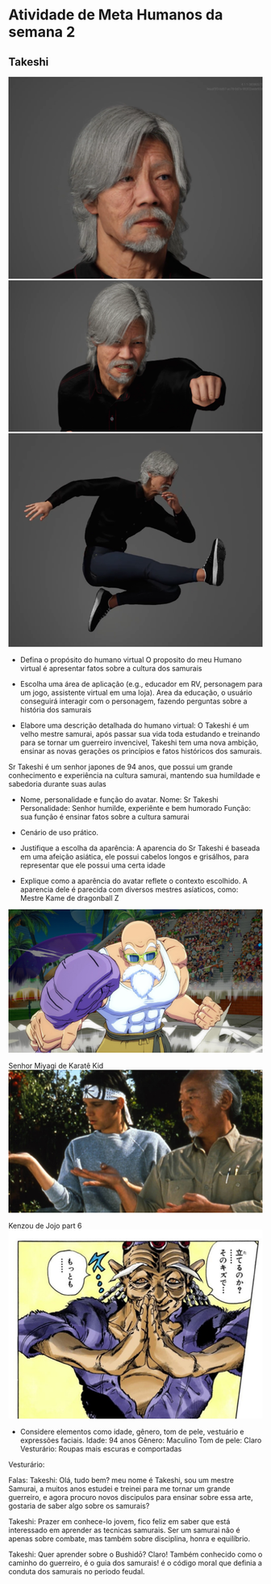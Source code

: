 # Atividade de Meta Humanos da semana 2

## Takeshi

<img src="./Images/Takeshi.png">
<img src="./Images/TakeshiLuta.png">
<img src="./Images/TakeshiLuta2.png">

- Defina o propósito do humano virtual
O proposito do meu Humano virtual é apresentar fatos sobre a cultura dos samurais

- Escolha uma área de aplicação (e.g., educador em RV, personagem para um jogo, assistente virtual em uma loja).
Area da educação, o usuário conseguirá interagir com o personagem, fazendo perguntas sobre a história dos samurais

- Elabore uma descrição detalhada do humano virtual:
O Takeshi é um velho mestre samurai, após passar sua vida toda estudando e treinando para se tornar um guerreiro invencivel, Takeshi tem uma nova ambição, ensinar as novas gerações os princípios e fatos históricos dos samurais.

Sr Takeshi é um senhor japones de 94 anos, que possui um grande conhecimento e experiência na cultura samurai, mantendo sua humildade e sabedoria durante suas aulas

- Nome, personalidade e função do avatar.
Nome: Sr Takeshi
Personalidade: Senhor humilde, experiênte e bem humorado
Função: sua função é ensinar fatos sobre a cultura samurai

- Cenário de uso prático.

- Justifique a escolha da aparência:
A aparencia do Sr Takeshi é baseada em uma afeição asiática, ele possui cabelos longos e grisálhos, para representar que ele possui uma certa idade

- Explique como a aparência do avatar reflete o contexto escolhido.
A aparencia dele é parecida com diversos mestres asíaticos, como:
Mestre Kame de dragonball Z 
<img src="./Images/Kame.jpg">

Senhor Miyagi de Karatê Kid
<img src="./Images/Miyagi.jpg">

Kenzou de Jojo part 6
<img src="./Images/Kenzou.png">

- Considere elementos como idade, gênero, tom de pele, vestuário e expressões faciais.
Idade: 94 anos
Gênero: Maculino
Tom de pele: Claro
Vesturário: Roupas mais escuras e comportadas


Vesturário:

Falas: 
Takeshi: Olá, tudo bem? meu nome é Takeshi, sou um mestre Samurai, a muitos anos estudei e treinei para me tornar um grande guerreiro, e agora procuro novos discipulos para ensinar sobre essa arte, gostaria de saber algo sobre os samurais?

Takeshi: Prazer em conhece-lo jovem, fico feliz em saber que está interessado em aprender as tecnicas samurais. Ser um samurai não é apenas sobre combate, mas também sobre disciplina, honra e equilíbrio.

Takeshi: Quer aprender sobre o Bushidō? Claro! Também conhecido como o caminho do guerreiro, é o guia dos samurais! é o código moral que definia a conduta dos samurais no periodo feudal.